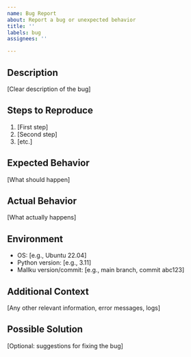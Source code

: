 ```yaml
---
name: Bug Report
about: Report a bug or unexpected behavior
title: ''
labels: bug
assignees: ''

---
```


## Description
[Clear description of the bug]

## Steps to Reproduce
1. [First step]
2. [Second step]
3. [etc.]

## Expected Behavior
[What should happen]

## Actual Behavior
[What actually happens]

## Environment
- OS: [e.g., Ubuntu 22.04]
- Python version: [e.g., 3.11]
- Mallku version/commit: [e.g., main branch, commit abc123]

## Additional Context
[Any other relevant information, error messages, logs]

## Possible Solution
[Optional: suggestions for fixing the bug]
